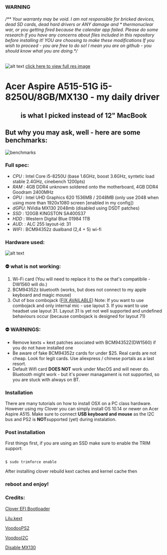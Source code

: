 ### WARNING

<sub><sup>
 ###### /** Your warranty may be void. I am not responsible for bricked devices, dead SD cards, dead hard drivers or ANY damage and * thermonuclear war, or you getting fired because the calendar app failed. Please do some research if you have any concerns about files included in this repository before installing it! YOU are choosing to make these modifications If you wish to proceed - you are free to do so! I mean you are on github - you should know what you are doing.*/
  </sub></sup>
  
  



![alt text](https://i.imgur.com/tNUJpOw.png  "Logo")
[click here to view full res image](https://i.imgur.com/zn9kw5U.png)
# 
 # Acer Aspire A515-51G i5-8250U/8GB/MX130 - my daily driver
## <center>is what I picked instead of 12" MacBook</center>
## But why you may ask, well - here are some benchmarks:
![benchmarks](https://i.imgur.com/YJLJFUv.png)
### Full spec:
* *CPU* : Intel Core i5-8250U (base 1.6GHz, boost 3.6GHz, syntetic load stable 2.4GHz, cinebench 1200pts)
* *RAM* : 4GB DDR4 unknown soldered onto the motherboard, 4GB DDR4 Goodram 2400MHz 
* *GPU* : Intel UHD Graphics 620 1536MB / 2048MB (only use 2048 when using more than 1920x1080 screen [enabled in my config])
* *dGPU*: NVidia MX130 2048mb (disabled using DSDT patches)
* *SSD* : 120GB  KINGSTON SA400S37 
* *HDD* : Western Digital Blue 01984 1TB
* *AUD*: : ALC 255 layout-id: 31
* *WIFI* : BCM94352z dualband (2,4 + 5) wi-fi

### Hardware used:

![alt text](https://i.imgur.com/gh12k45.png  "specs")


### ⛔️ what is not working:

1. Wi-Fi card (You will need to replace it to the oe that's compatibile - DW1560 will do.)
2. BCM94352z bluetooth (works, but does not connect to my apple keyboard and magic mouse)
3. Out of box combojack ([FIX AVAILABLE](https://github.com/hackintosh-stuff/ComboJack))
 Note: If you want to use combojack and only internal mic - use layout 3. If you want to use headset use layout 31. Layout 31 is yet not well supported and undefined behaviours occur (because combojack is designed for layout 71)
### ⛔️ WARNINGS:
* Remove kexts + kext patches asociated with BCM94352Z(DW1560) if you do not have installed one
* Be aware of fake BCM94352z cards for under $25. Real cards are not cheap. Look for legit cards. Use aliexpress / chinese portals as a last resort.
* Default Wifi card **DOES NOT** work under MacOS and will never do. Bluetooth might work - but it's power managament is not supported, so you are stuck with always on BT.
### Installation

  

There are many tutorials on how to install OSX on a PC class hardware. However using my Clover you can simply install OS 10.14 or newer on Acer Aspire A515. Make sure to connect **USB keyboard and mouse** as the I2C bus and PS2 is **NOT**supported (yet) during instalation.

  

### Post installation

First things first, if you are using an SSD make sure to enable the TRIM support:

```

$ sudo trimforce enable

```
After installing clover rebuild kext caches and kernel cache then
### reboot and enjoy!
### Credits:

[Clover EFI Bootloader](https://github.com/Clover-EFI-Bootloader/clover)

[Lilu.kext](https://github.com/acidanthera/Lilu/releases)

[VoodooPS2](https://github.com/RehabMan/OS-X-Voodoo-PS2-Controller)

[VoodooI2C](https://github.com/alexandred/VoodooI2C)

[Disable MX130](https://www.tonymacx86.com/threads/guide-disabling-discrete-graphics-in-dual-gpu-laptops.163772/)
